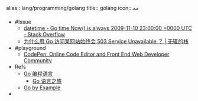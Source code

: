 alias:: lang/programming/golang
title:: golang
icon:: ﳑ

- #Issue
  - [datetime - Go time.Now() is always 2009-11-10 23:00:00 +0000 UTC - Stack Overflow](https://stackoverflow.com/questions/24539986/go-time-now-is-always-2009-11-10-230000-0000-utc)
  - [为什么用 Go 访问某网站始终会 503 Service Unavailable ？ | 无辄的栈](https://www.zackwu.com/posts/2021-03-14-why-i-always-get-503-with-golang/)
- #playground
  - [CodePen: Online Code Editor and Front End Web Developer Community](https://codepen.io/)
- Refs
  - [Go 编程语言](https://go-zh.org/)
    - [Go 语言之旅](https://tour.go-zh.org/)
  - [Go by Example](https://gobyexample.com/)
-